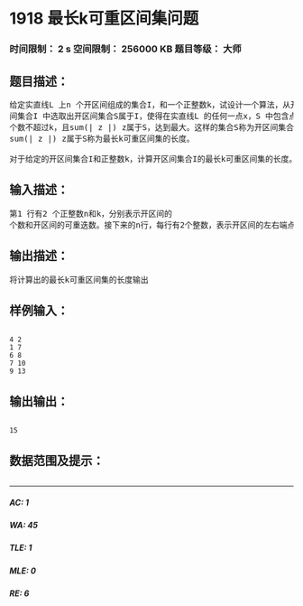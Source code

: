 # 1918 最长k可重区间集问题   
### 时间限制： 2 s     空间限制： 256000 KB     题目等级： 大师  
## 题目描述：  

<pre>
给定实直线L 上n 个开区间组成的集合I，和一个正整数k，试设计一个算法，从开区  
间集合I 中选取出开区间集合S属于I，使得在实直线L 的任何一点x，S 中包含点x 的开区间  
个数不超过k，且sum(| z |) z属于S，达到最大。这样的集合S称为开区间集合I的最长k可重区间集。  
sum(| z |) z属于S称为最长k可重区间集的长度。
 
对于给定的开区间集合I和正整数k，计算开区间集合I的最长k可重区间集的长度。
</pre>
  
  
## 输入描述：  

<pre>
第1 行有2 个正整数n和k，分别表示开区间的  
个数和开区间的可重迭数。接下来的n行，每行有2个整数，表示开区间的左右端点坐标。
</pre>
  
  
## 输出描述：  

<pre>
将计算出的最长k可重区间集的长度输出
</pre>
  
  
## 样例输入：  

<pre><code>
4 2  
1 7  
6 8  
7 10  
9 13
</code></pre>
  
  
## 输出输出：  

<pre><code>
15
</code></pre>
  
  
## 数据范围及提示：  

<pre>
</pre>
  
  
***  

##### AC: 1  
##### WA: 45  
##### TLE: 1  
##### MLE: 0  
##### RE: 6  
